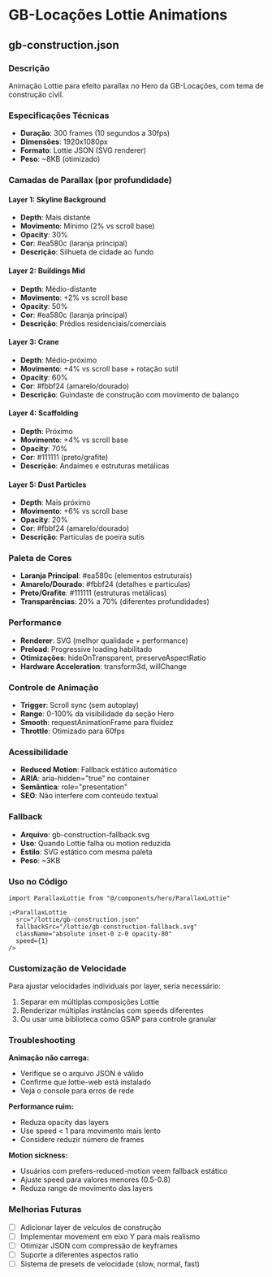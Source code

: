 # GB-Locações Lottie Animations

## gb-construction.json

### Descrição

Animação Lottie para efeito parallax no Hero da GB-Locações, com tema de
construção civil.

### Especificações Técnicas

- **Duração**: 300 frames (10 segundos a 30fps)
- **Dimensões**: 1920x1080px
- **Formato**: Lottie JSON (SVG renderer)
- **Peso**: ~8KB (otimizado)

### Camadas de Parallax (por profundidade)

#### Layer 1: Skyline Background

- **Depth**: Mais distante
- **Movimento**: Mínimo (2% vs scroll base)
- **Opacity**: 30%
- **Cor**: #ea580c (laranja principal)
- **Descrição**: Silhueta de cidade ao fundo

#### Layer 2: Buildings Mid

- **Depth**: Médio-distante
- **Movimento**: +2% vs scroll base
- **Opacity**: 50%
- **Cor**: #ea580c (laranja principal)
- **Descrição**: Prédios residenciais/comerciais

#### Layer 3: Crane

- **Depth**: Médio-próximo
- **Movimento**: +4% vs scroll base + rotação sutil
- **Opacity**: 60%
- **Cor**: #fbbf24 (amarelo/dourado)
- **Descrição**: Guindaste de construção com movimento de balanço

#### Layer 4: Scaffolding

- **Depth**: Próximo
- **Movimento**: +4% vs scroll base
- **Opacity**: 70%
- **Cor**: #111111 (preto/grafite)
- **Descrição**: Andaimes e estruturas metálicas

#### Layer 5: Dust Particles

- **Depth**: Mais próximo
- **Movimento**: +6% vs scroll base
- **Opacity**: 20%
- **Cor**: #fbbf24 (amarelo/dourado)
- **Descrição**: Partículas de poeira sutis

### Paleta de Cores

- **Laranja Principal**: #ea580c (elementos estruturais)
- **Amarelo/Dourado**: #fbbf24 (detalhes e partículas)
- **Preto/Grafite**: #111111 (estruturas metálicas)
- **Transparências**: 20% a 70% (diferentes profundidades)

### Performance

- **Renderer**: SVG (melhor qualidade + performance)
- **Preload**: Progressive loading habilitado
- **Otimizações**: hideOnTransparent, preserveAspectRatio
- **Hardware Acceleration**: transform3d, willChange

### Controle de Animação

- **Trigger**: Scroll sync (sem autoplay)
- **Range**: 0-100% da visibilidade da seção Hero
- **Smooth**: requestAnimationFrame para fluidez
- **Throttle**: Otimizado para 60fps

### Acessibilidade

- **Reduced Motion**: Fallback estático automático
- **ARIA**: aria-hidden="true" no container
- **Semântica**: role="presentation"
- **SEO**: Não interfere com conteúdo textual

### Fallback

- **Arquivo**: gb-construction-fallback.svg
- **Uso**: Quando Lottie falha ou motion reduzida
- **Estilo**: SVG estático com mesma paleta
- **Peso**: ~3KB

### Uso no Código

```tsx
import ParallaxLottie from "@/components/hero/ParallaxLottie"

;<ParallaxLottie
  src="/lottie/gb-construction.json"
  fallbackSrc="/lottie/gb-construction-fallback.svg"
  className="absolute inset-0 z-0 opacity-80"
  speed={1}
/>
```

### Customização de Velocidade

Para ajustar velocidades individuais por layer, seria necessário:

1. Separar em múltiplas composições Lottie
2. Renderizar múltiplas instâncias com speeds diferentes
3. Ou usar uma biblioteca como GSAP para controle granular

### Troubleshooting

**Animação não carrega:**

- Verifique se o arquivo JSON é válido
- Confirme que lottie-web está instalado
- Veja o console para erros de rede

**Performance ruim:**

- Reduza opacity das layers
- Use speed < 1 para movimento mais lento
- Considere reduzir número de frames

**Motion sickness:**

- Usuários com prefers-reduced-motion veem fallback estático
- Ajuste speed para valores menores (0.5-0.8)
- Reduza range de movimento das layers

### Melhorias Futuras

- [ ] Adicionar layer de veículos de construção
- [ ] Implementar movement em eixo Y para mais realismo
- [ ] Otimizar JSON com compressão de keyframes
- [ ] Suporte a diferentes aspectos ratio
- [ ] Sistema de presets de velocidade (slow, normal, fast)
